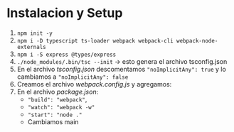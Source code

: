 # Instalacion y Setup

1. `npm init -y`
2. `npm i -D typescript ts-loader webpack webpack-cli webpack-node-externals`
3. `npm i -S express @types/express`
4. `./node_modules/.bin/tsc --init` -> esto genera el archivo tsconfig.json
5. En el archivo *tsconfig.json* descomentamos `"noImplicitAny": true` y lo cambiamos a `"noImplicitAny": false`         
6.  Creamos el archivo *webpack.config.js* y agregamos:
7. En el archivo *package.json*:
    * `"build": "webpack"`,
    * `"watch": "webpack -w"`
    * `"start": "node ."`
    * Cambiamos main